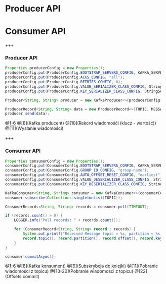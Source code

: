 
# Producer API
# Consumer API

+++
### Producer API
~~~java
Properties producerConfig = new Properties();
producerConfig.put(ProducerConfig.BOOTSTRAP_SERVERS_CONFIG, KAFKA_SERVER);
producerConfig.put(ProducerConfig.ACKS_CONFIG, "all");
producerConfig.put(ProducerConfig.RETRIES_CONFIG, 0);
producerConfig.put(ProducerConfig.VALUE_SERIALIZER_CLASS_CONFIG, StringSerializer.class.getCanonicalName());
producerConfig.put(ProducerConfig.KEY_SERIALIZER_CLASS_CONFIG, StringSerializer.class.getCanonicalName());

Producer<String, String> producer = new KafkaProducer<>(producerConfig);

ProducerRecord<String, String> data = new ProducerRecord<>(TOPIC, MESSAGE_ID, "Message text...");
producer.send(data);
~~~
@[1-6](Konfiguracja)
@[8](Kafka producent)
@[10](Rekord wiadomośći (klucz - wartość))
@[11](Wysłanie wiadomości)



+++
### Consumer API
~~~java
Properties consumerConfig = new Properties();
consumerConfig.put(ConsumerConfig.BOOTSTRAP_SERVERS_CONFIG, KAFKA_SERVER);
consumerConfig.put(ConsumerConfig.GROUP_ID_CONFIG, "group-name");
consumerConfig.put(ConsumerConfig.AUTO_OFFSET_RESET_CONFIG, "earliest");
consumerConfig.put(ConsumerConfig.VALUE_DESERIALIZER_CLASS_CONFIG, StringDeserializer.class.getCanonicalName());
consumerConfig.put(ConsumerConfig.KEY_DESERIALIZER_CLASS_CONFIG, StringDeserializer.class.getCanonicalName());

KafkaConsumer<String, String> consumer = new KafkaConsumer<>(consumerConfig);
consumer.subscribe(Collections.singletonList(TOPIC));

ConsumerRecords<String, String> records = consumer.poll(TIMEOUT);

if (records.count() > 0) {
    LOGGER.info("Poll records: " + records.count());

    for (ConsumerRecord<String, String> record : records) {
        System.out.printf("Received Message topic = %s, partition = %s, offset = %d, key = %s, value = %s\n",
        record.topic(), record.partition(), record.offset(), record.key(), record.value());
    }
}

consumer.commitAsync();
~~~
@[1-6](Konfiguracja)
@[8](Kafka konsument)
@[9](Subskrybcja do kolejki)
@[11](Pobranie wiadomości z topicu)
@[13-20](Pobranie wiadomości z topicu)
@[22](Offsets commit)